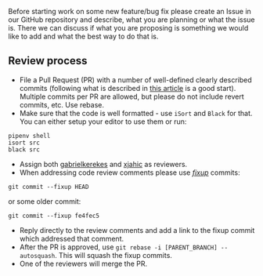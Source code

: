 Before starting work on some new feature/bug fix please create an Issue in our GitHub repository and describe, what you
are planning or what the issue is. There we can discuss if what you are proposing is something we would like to add and
what the best way to do that is.

## Review process

- File a Pull Request (PR) with a number of well-defined clearly described commits (following what is described
  in [this article](https://chris.beams.io/posts/git-commit/) is a good start). Multiple commits per PR are allowed, but
  please do not include revert commits, etc. Use rebase.
- Make sure that the code is well formatted - use `iSort` and `Black` for that. You can either setup your editor to use
  them or run:

```
pipenv shell
isort src
black src
```

- Assign both [gabrielkerekes](https://github.com/gabrielKerekes) and [xjahic](https://github.com/xjahic) as reviewers.
- When addressing code review comments please
  use _[fixup](https://git-scm.com/docs/git-commit#Documentation/git-commit.txt---fixupltcommitgt)_ commits:

```
git commit --fixup HEAD
```

or some older commit:

```
git commit --fixup fe4fec5
```

- Reply directly to the review comments and add a link to the fixup commit which addressed that comment.
- After the PR is approved, use `git rebase -i [PARENT_BRANCH] --autosquash`. This will squash the fixup commits.
- One of the reviewers will merge the PR.
